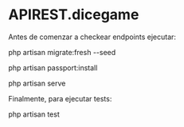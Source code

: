 # APIREST.dicegame

Antes de comenzar a checkear endpoints ejecutar:

php artisan migrate:fresh --seed

php artisan passport:install

php artisan serve


Finalmente, para ejecutar tests:

php artisan test
